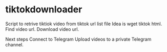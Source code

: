 # tiktokdownloader
Script to retrive tiktiok video from tiktok url list file
Idea is wget tiktok html.
Find video url.
Download video url.

Next steps
Connect to Telegram
Upload videos to a private Telegram channel.
